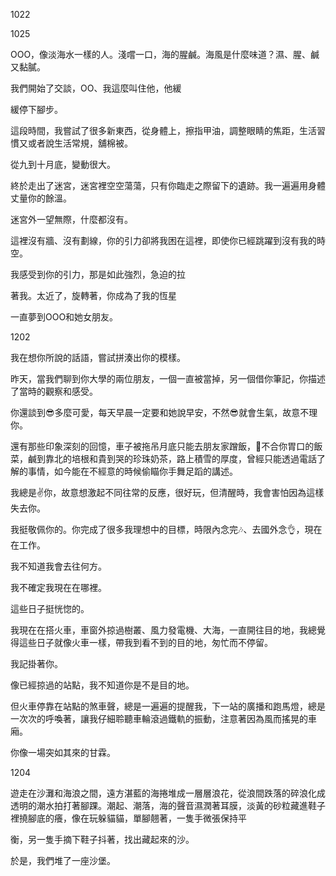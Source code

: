 
1022

1025

OOO，像淡海水一樣的人。淺嚐一口，海的腥鹹。海風是什麼味道？濕、腥、鹹又黏膩。

我們開始了交談，OO、我這麼叫住他，他緩

緩停下腳步。


這段時間，我嘗試了很多新東西，從身體上，擦指甲油，調整眼睛的焦距，生活習慣又或者說生活常規，舖棉被。

從九到十月底，變動很大。


終於走出了迷宮，迷宮裡空空蕩蕩，只有你臨走之際留下的遺跡。我一遍遍用身體丈量你的餘溫。

迷宮外一望無際，什麼都沒有。

這裡沒有牆、沒有劃線，你的引力卻將我困在這裡，即使你已經跳躍到沒有我的時空。

我感受到你的引力，那是如此強烈，急迫的拉

著我。太近了，旋轉著，你成為了我的恆星

一直夢到OOO和她女朋友。

1202

我在想你所說的話語，嘗試拼湊出你的模樣。

昨天，當我們聊到你大學的兩位朋友，一個一直被當掉，另一個借你筆記，你描述了當時的觀察和感受。  

你還談到😎多麼可愛，每天早晨一定要和她說早安，不然😎就會生氣，故意不理你。  

還有那些印象深刻的回憶，車子被拖吊月底只能去朋友家蹭飯，💂不合你胃口的飯菜，鹹到靠北的培根和貴到哭的珍珠奶茶，路上積雪的厚度，曾經只能透過電話了解的事情，如今能在不經意的時候偷瞄你手舞足蹈的講述。  

我總是✌️你，故意想激起不同往常的反應，很好玩，但清醒時，我會害怕因為這樣失去你。  

我挺敬佩你的。你完成了很多我理想中的目標，時限內念完🎶、去國外念👌，現在在工作。  

我不知道我會去往何方。  

我不確定我現在在哪裡。  

這些日子挺恍惚的。  

我現在在搭火車，車窗外掠過樹叢、風力發電機、大海，一直開往目的地，我總覺得這些日子就像火車一樣，帶我到看不到的目的地，匆忙而不停留。  

我記掛著你。  

像已經掠過的站點，我不知道你是不是目的地。  

但火車停靠在站點的煞車聲，總是一遍遍的提醒我，下一站的廣播和跑馬燈，總是一次次的呼喚著，讓我仔細聆聽車輪滾過鐵軌的振動，注意著因為風而搖晃的車廂。  

你像一場突如其來的甘霖。  


1204


遊走在沙灘和海浪之間，遠方湛藍的海捲堆成一層層浪花，從浪間跌落的碎浪化成透明的潮水拍打著腳踝。潮起、潮落，海的聲音濕潤著耳膜，淡黃的砂粒藏進鞋子裡撓腳底的癢，像在玩躲貓貓，單腳翹著，一隻手微張保持平

衡，另一隻手摘下鞋子抖著，找出藏起來的沙。  

於是，我們堆了一座沙堡。
